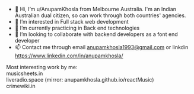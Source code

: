 - 👋 Hi, I’m u/AnupamKhosla from Melbourne Australia. I'm an Indian Australian dual citizen, so can work through both countries' agencies.
- 👀 I’m interested in Full stack web development
- 🌱 I’m currently practicing in Back end technologies
- 💞️ I’m looking to collaborate with backend developers as a font end developer
- 📫 Contact me through email anupamkhosla1993@gmail.com or linkdin https://www.linkedin.com/in/anupamkhosla/

Most interesting work by me:    
musicsheets.in   
liveradio.space (mirror: anupamkhosla.github.io/reactMusic)    
crimewiki.in      

<!---
AnupamKhosla/AnupamKhosla is a ✨ special ✨ repository because its `README.md` (this file) appears on your GitHub profile.
You can click the Preview link to take a look at your changes.
--->
